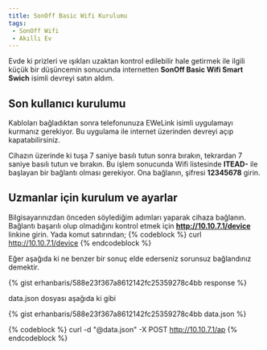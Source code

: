 ```yaml
---
title: SonOff Basic Wifi Kurulumu
tags:
 - SonOff Wifi
 - Akıllı Ev
---
```

Evde ki prizleri ve ışıkları uzaktan kontrol edilebilir hale getirmek ile ilgili küçük bir düşüncemin sonucunda internetten **SonOff Basic Wifi Smart Swich** isimli devreyi satın aldım. 

## Son kullanıcı kurulumu
Kabloları bağladıktan sonra telefonunuza EWeLink isimli uygulamayı kurmanız gerekiyor. Bu uygulama ile internet üzerinden devreyi açıp kapatabilirsiniz.

Cihazın üzerinde ki tuşa 7 saniye basılı tutun sonra bırakın, tekrardan 7 saniye basılı tutun ve bırakın. Bu işlem sonucunda Wifi listesinde **ITEAD-** ile başlayan bir bağlantı olması gerekiyor. Ona bağlanın, şifresi **12345678** girin.



## Uzmanlar için kurulum ve ayarlar
Bilgisayarınızdan önceden söylediğim adımları yaparak cihaza bağlanın. Bağlantı başarılı olup olmadığını kontrol etmek için **http://10.10.7.1/device** linkine girin.
Yada komut satırından;
{% codeblock %}
curl http://10.10.7.1/device
{% endcodeblock %}

Eğer aşağıda ki ne benzer bir sonuç elde ederseniz sorunsuz bağlandınız demektir.

{% gist erhanbaris/588e23f367a8612142fc25359278c4bb response %}

data.json dosyası aşağıda ki gibi

{% gist erhanbaris/588e23f367a8612142fc25359278c4bb data.json %}

{% codeblock %}
curl -d "@data.json" -X POST http://10.10.7.1/ap
{% endcodeblock %}
